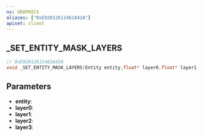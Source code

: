 ```yaml
---
ns: GRAPHICS
aliases: ["0xE92012611461A42A"]
apiset: client
---
```

## _SET_ENTITY_MASK_LAYERS

```c
// 0xE92012611461A42A
void _SET_ENTITY_MASK_LAYERS(Entity entity,float* layer0,float* layer1,float* layer2,float* layer3);
```


## Parameters
* **entity**:
* **layer0**:
* **layer1**:
* **layer2**:
* **layer3**: